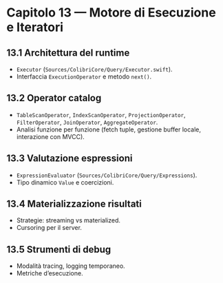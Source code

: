 # Capitolo 13 — Motore di Esecuzione e Iteratori

## 13.1 Architettura del runtime
- `Executor` (`Sources/ColibriCore/Query/Executor.swift`).
- Interfaccia `ExecutionOperator` e metodo `next()`.

## 13.2 Operator catalog
- `TableScanOperator`, `IndexScanOperator`, `ProjectionOperator`, `FilterOperator`, `JoinOperator`, `AggregateOperator`.
- Analisi funzione per funzione (fetch tuple, gestione buffer locale, interazione con MVCC).

## 13.3 Valutazione espressioni
- `ExpressionEvaluator` (`Sources/ColibriCore/Query/Expressions`).
- Tipo dinamico `Value` e coercizioni.

## 13.4 Materializzazione risultati
- Strategie: streaming vs materialized.
- Cursoring per il server.

## 13.5 Strumenti di debug
- Modalità tracing, logging temporaneo.
- Metriche d’esecuzione.
